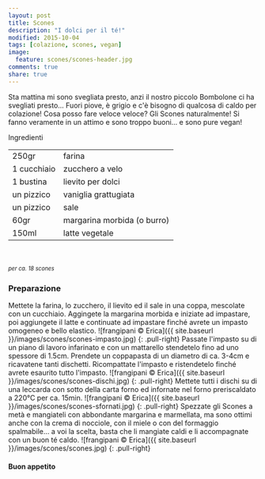 ```yaml
---
layout: post
title: Scones
description: "I dolci per il té!"
modified: 2015-10-04
tags: [colazione, scones, vegan]
image:
  feature: scones/scones-header.jpg
comments: true
share: true
---
```


Sta mattina mi sono svegliata presto, anzi il nostro piccolo Bombolone ci ha svegliati presto... Fuori piove, è grigio e c'è bisogno di qualcosa di caldo per colazione! Cosa posso fare veloce veloce? Gli Scones naturalmente! Si fanno veramente in un attimo e sono troppo buoni... e sono pure vegan!


<div class="ingredients">
  <div class="ingredients-title">Ingredienti</div>
  <table>
    <tbody>
      <tr>
        <td>250gr</td>
        <td>farina</td>
      </tr>
      <tr>
        <td>1 cucchiaio</td>
        <td>zucchero a velo</td>
      </tr>
      <tr>
        <td>1 bustina</td>
        <td>lievito per dolci</td>
      </tr>
      <tr>
        <td>un pizzico</td>
        <td>vaniglia grattugiata</td>
      </tr>
      <tr>
        <td>un pizzico</td>
        <td>sale</td>      
      </tr>
      <tr>
        <td>60gr</td>
        <td>margarina morbida (o burro)</td>
      </tr>
      <tr>
        <td>150ml</td>
        <td>latte vegetale</td>          
      </tr>
    </tbody>
  </table>
  <br></br>
  <i class="pull-right" style="font-size: 80%;">per ca. 18 scones</i>
</div>


<h3>
  <font color="grey">
    <i class="icon-cogs"></i>
  </font> Preparazione
</h3>

Mettete la farina, lo zucchero, il lievito ed il sale in una coppa, mescolate con un cucchiaio. Aggingete la margarina morbida e iniziate ad impastare, poi aggiungete il latte e continuate ad impastare finché avrete un impasto omogeneo e bello elastico.
![frangipani © Erica]({{ site.baseurl }}/images/scones/scones-impasto.jpg)
{: .pull-right}
Passate l'impasto su di un piano di lavoro infarinato e con un mattarello stendetelo fino ad uno spessore di 1.5cm. Prendete un coppapasta di un diametro di ca. 3-4cm e ricavatene tanti dischetti. Ricompattate l'impasto e ristendetelo finché avrete esaurito tutto l'impasto.
![frangipani © Erica]({{ site.baseurl }}/images/scones/scones-dischi.jpg)
{: .pull-right}
Mettete tutti i dischi su di una leccarda con sotto della carta forno ed infornate nel forno preriscaldato a 220°C per ca. 15min.
![frangipani © Erica]({{ site.baseurl }}/images/scones/scones-sfornati.jpg)
{: .pull-right}
Spezzate gli Scones a metà e mangiateli con abbondante margarina e marmellata, ma sono ottimi anche con la crema di nocciole, con il miele o con del formaggio spalmabile... a voi la scelta, basta che li mangiate caldi e li accompagnate con un buon té caldo.
![frangipani © Erica]({{ site.baseurl }}/images/scones/scones.jpg)
{: .pull-right}

<h4>Buon appetito
  <font color="red">
    <i class="icon-smile"></i>
  </font>
</h4>
